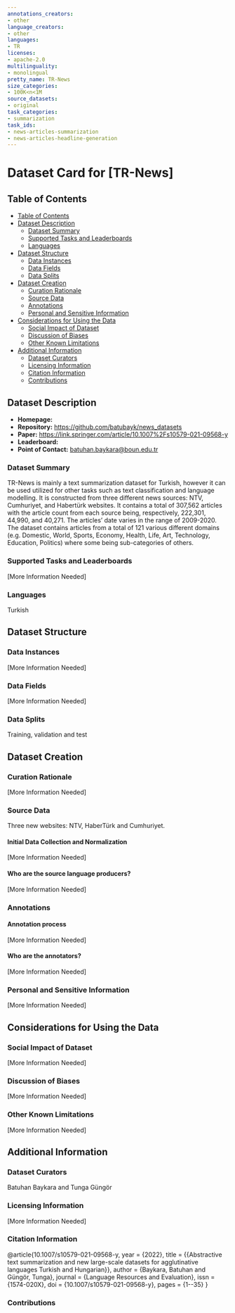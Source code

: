 ```yaml
---
annotations_creators:
- other
language_creators:
- other
languages:
- TR
licenses:
- apache-2.0
multilinguality:
- monolingual
pretty_name: TR-News
size_categories:
- 100K<n<1M
source_datasets:
- original
task_categories:
- summarization
task_ids:
- news-articles-summarization
- news-articles-headline-generation
---
```


# Dataset Card for [TR-News]

## Table of Contents
- [Table of Contents](#table-of-contents)
- [Dataset Description](#dataset-description)
  - [Dataset Summary](#dataset-summary)
  - [Supported Tasks and Leaderboards](#supported-tasks-and-leaderboards)
  - [Languages](#languages)
- [Dataset Structure](#dataset-structure)
  - [Data Instances](#data-instances)
  - [Data Fields](#data-fields)
  - [Data Splits](#data-splits)
- [Dataset Creation](#dataset-creation)
  - [Curation Rationale](#curation-rationale)
  - [Source Data](#source-data)
  - [Annotations](#annotations)
  - [Personal and Sensitive Information](#personal-and-sensitive-information)
- [Considerations for Using the Data](#considerations-for-using-the-data)
  - [Social Impact of Dataset](#social-impact-of-dataset)
  - [Discussion of Biases](#discussion-of-biases)
  - [Other Known Limitations](#other-known-limitations)
- [Additional Information](#additional-information)
  - [Dataset Curators](#dataset-curators)
  - [Licensing Information](#licensing-information)
  - [Citation Information](#citation-information)
  - [Contributions](#contributions)

## Dataset Description

- **Homepage:**
- **Repository:** https://github.com/batubayk/news_datasets
- **Paper:** https://link.springer.com/article/10.1007%2Fs10579-021-09568-y
- **Leaderboard:**
- **Point of Contact:** batuhan.baykara@boun.edu.tr

### Dataset Summary
TR-News is mainly a text summarization dataset for Turkish, however it can be used utilized for 
other tasks such as text classification and language modelling. It is constructed 
from three different news sources: NTV, Cumhuriyet, and Habertürk websites. It contains 
a total of 307,562 articles with the article count from each source being, respectively,
222,301, 44,990, and 40,271. The articles’ date varies in the range of 2009-2020. 
The dataset contains articles from a total of 121 various different domains 
(e.g. Domestic, World, Sports, Economy, Health, Life, Art, Technology, Education, Politics)
where some being sub-categories of others.

### Supported Tasks and Leaderboards

[More Information Needed]

### Languages

Turkish

## Dataset Structure

### Data Instances

[More Information Needed]

### Data Fields

[More Information Needed]

### Data Splits

Training, validation and test

## Dataset Creation

### Curation Rationale

[More Information Needed]

### Source Data
Three new websites: NTV, HaberTürk and Cumhuriyet.

#### Initial Data Collection and Normalization

[More Information Needed]

#### Who are the source language producers?

[More Information Needed]

### Annotations

#### Annotation process

[More Information Needed]

#### Who are the annotators?

[More Information Needed]

### Personal and Sensitive Information

[More Information Needed]

## Considerations for Using the Data

### Social Impact of Dataset

[More Information Needed]

### Discussion of Biases

[More Information Needed]

### Other Known Limitations

[More Information Needed]

## Additional Information

### Dataset Curators

Batuhan Baykara and Tunga Güngör

### Licensing Information

[More Information Needed]

### Citation Information

@article{10.1007/s10579-021-09568-y, 
    year = {2022}, 
    title = {{Abstractive text summarization and new large-scale datasets for agglutinative languages Turkish and Hungarian}}, 
    author = {Baykara, Batuhan and Güngör, Tunga}, 
    journal = {Language Resources and Evaluation}, 
    issn = {1574-020X}, 
    doi = {10.1007/s10579-021-09568-y},
    pages = {1--35}
}

### Contributions
